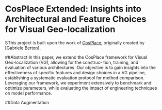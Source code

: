 # CosPlace Extended: Insights into Architectural and Feature Choices for Visual Geo-localization
SThis project is built upon the work of [CosPlace](https://github.com/gmberton/CosPlace.git), originally created by [Gabriele Berton].

##Abstract 
In this paper, we extend the CosPlace framework for Visual Geo-localization (VG), allowing for the construc- tion, training, and evaluation of various architectures. Our objective is to gain insights into the effectiveness of specific features and design choices in a VG pipeline, establishing a systematic evaluation protocol for method comparison. Leveraging our framework, we experiment extensively to benchmark and optimize parameters, while evaluating the impact of engineering techniques on model performance.

##Data Augmentation 

